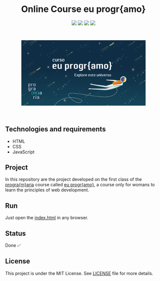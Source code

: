 <h1 align="center">
    Online Course eu progr{amo}
</h1>

<p align="center">
    <img src="https://img.shields.io/github/license/isabellanunes/adalovelace-tributepage?style=flat-square" />
    <img src="https://img.shields.io/github/languages/count/isabellanunes/adalovelace-tributepage?style=flat-square" />
    <img src="https://img.shields.io/github/repo-size/isabellanunes/adalovelace-tributepage?style=flat-square" />
    <img src="https://img.shields.io/github/last-commit/isabellanunes/adalovelace-tributepage?style=flat-square" />
</p>

<br />

<p align="center">
    <img src=".readme/image01.png" width="400px" />
</p>

<br />

## Technologies and requirements
- HTML
- CSS
- JavaScript

## Project
In this repository are the project developed on the first class of the [progra{m}aria](https://www.programaria.org/) course called [eu progr{amo}](https://www.programaria.org/curso-online-euprogramo/), a course only for womans to learn the principles of web development.




## Run
Just open the [index.html](index.html) in any browser.

## Status
Done ✅

## License
This project is under the MIT License. See [LICENSE](/LICENSE.md) file for more details.